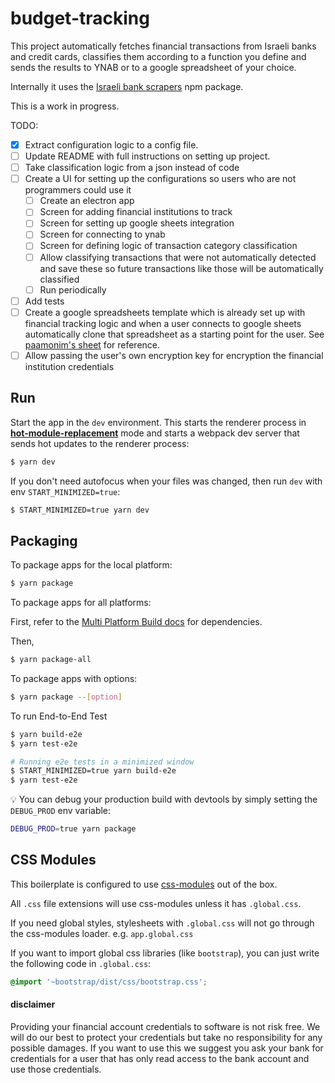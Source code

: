 # budget-tracking

This project automatically fetches financial transactions from Israeli banks and credit cards, classifies them according to a function you define and sends the results to YNAB or to a google spreadsheet of your choice.

Internally it uses the [Israeli bank scrapers](https://github.com/eshaham/israeli-bank-scrapers) npm package.

This is a work in progress.

TODO:

- [x] Extract configuration logic to a config file.
- [ ] Update README with full instructions on setting up project.
- [ ] Take classification logic from a json instead of code
- [ ] Create a UI for setting up the configurations so users who are not programmers could use it
  - [ ] Create an electron app
  - [ ] Screen for adding financial institutions to track
  - [ ] Screen for setting up google sheets integration
  - [ ] Screen for connecting to ynab
  - [ ] Screen for defining logic of transaction category classification
  - [ ] Allow classifying transactions that were not automatically detected and save these so future transactions like those will be automatically classified
  - [ ] Run periodically
- [ ] Add tests
- [ ] Create a google spreadsheets template which is already set up with financial tracking logic and when a user connects to google sheets automatically clone that spreadsheet as a starting point for the user. See [paamonim's sheet](https://docs.google.com/spreadsheets/d/11yMAvBwtvlPzA855q8BPRMrjrdAUBsd4HKA7km1-LG0/edit?usp=sharing) for reference.
- [ ] Allow passing the user's own encryption key for encryption the financial institution credentials

## Run

Start the app in the `dev` environment. This starts the renderer process in [**hot-module-replacement**](https://webpack.js.org/guides/hmr-react/) mode and starts a webpack dev server that sends hot updates to the renderer process:

```bash
$ yarn dev
```

If you don't need autofocus when your files was changed, then run `dev` with env `START_MINIMIZED=true`:

```bash
$ START_MINIMIZED=true yarn dev
```

## Packaging

To package apps for the local platform:

```bash
$ yarn package
```

To package apps for all platforms:

First, refer to the [Multi Platform Build docs](https://www.electron.build/multi-platform-build) for dependencies.

Then,

```bash
$ yarn package-all
```

To package apps with options:

```bash
$ yarn package --[option]
```

To run End-to-End Test

```bash
$ yarn build-e2e
$ yarn test-e2e

# Running e2e tests in a minimized window
$ START_MINIMIZED=true yarn build-e2e
$ yarn test-e2e
```

:bulb: You can debug your production build with devtools by simply setting the `DEBUG_PROD` env variable:

```bash
DEBUG_PROD=true yarn package
```

## CSS Modules

This boilerplate is configured to use [css-modules](https://github.com/css-modules/css-modules) out of the box.

All `.css` file extensions will use css-modules unless it has `.global.css`.

If you need global styles, stylesheets with `.global.css` will not go through the
css-modules loader. e.g. `app.global.css`

If you want to import global css libraries (like `bootstrap`), you can just write the following code in `.global.css`:

```css
@import '~bootstrap/dist/css/bootstrap.css';
```

#### disclaimer

Providing your financial account credentials to software is not risk free. We will do our best to protect your credentials but take no responsibility for any possible damages. If you want to use this we suggest you ask your bank for credentials for a user that has only read access to the bank account and use those credentials.

